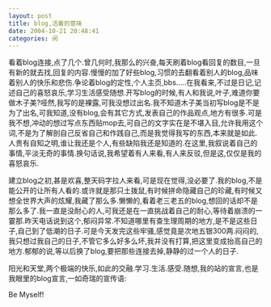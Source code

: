 ```yaml
---
layout: post
title: blog,活着的意味
date: 2004-10-21 20:48:41
categories: 闲
---
```

看着blog连接,点了几个.曾几何时,我那么的兴奋,每天刷着blog看回复的数目,一旦有新的就去找,回复的内容.慢慢的加了好些blog,习惯的去翻看着别人的blog,品味着别人的快乐和悲伤.争论着blog的定性,个人主页,bbs.....在我看来,不过是日记,记述自己的喜怒哀乐,学习生活感受随想.开写blog的时候,有人和我说,叶子,难道你要做木子美?哑然,我写的是裸露,可我没想过出名.我不知道木子美当初写blog是不是为了出名,可我知道,没有blog,会有其它方式,发表自己的作品观点,地方有很多.可是我不想,冲动的想过写点东西贴mop去,可自己的文字实在是不堪入目,允许我用这个词,不是为了解剖自己反省自己和作践自己,而是我觉得我写的东西,本来就是如此.人贵有自知之明,谁让我还是个人,有些缺陷我还是知道的.在这里,我叙说着自己的事情,平淡无奇的事情.换句话说,我希望着有人来看,有人来反驳,但是这,仅仅是我的喜怒哀乐.

建立blog之初,甚是欢喜,整天码字拉人来看,可是现在觉得,没必要了.我的blog,不是能公开的让所有人看的.或许就是那只土拨鼠,有时候拼命隐藏自己的珍藏,有时候又想全世界大声的炫耀,我藏了那么多.懒懒的,看着老三老五的blog,想回的话却不是那么多了.我一直是没耐心的人,可我还是在一直挑战着自己的耐心,等待着崩溃的一霎那.昨天电话说到这个,郁闷异常.不知道哪里有查生理周期的地方,是不是这些日子,自己到了低潮的日子.可是今天发完这些牢骚,感觉竟是次地五银300两.闷闷的,我只想过我自己的日子,不管它多么好多么坏,我并没有打算,把这里变成抬高自己的地方.郁郁的说,等以后换了blog,要把那些连接去掉,静静的过一个人的日子.

阳光和天堂,两个极端的快乐,如此的交融.学习.生活.感受.随想,我的站的宣言,也是我眼里的blog宣言,一如奇瑞的宣传语:

Be Myself!
